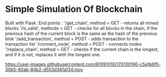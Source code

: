 # Simple Simulation Of Blockchain
Built with Flask.
End points : '/get_chain', method = GET - returns all mined blocks
              '/is_valid', methods = GET - checks for all blocks in the chain, if the previous hash of the current block is the same as the hash of the prevoius blok
              '/add_transaction', method = POST - adds transaction to the transaction list
              '/connect_node', method = POST - connects nodes
              '/replace_chain', method = GET - checks if the current chain is the longest, and if it is not, replaces it with the longest one.

              

https://user-images.githubusercontent.com/81091010/170130190-c5a1b6f5-30b5-40ab-84b2-d553d341a134.mov

